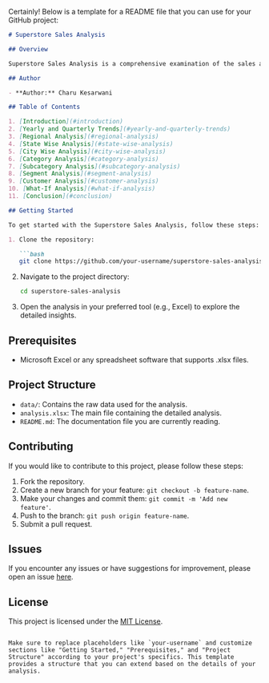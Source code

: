 Certainly! Below is a template for a README file that you can use for your GitHub project:

```markdown
# Superstore Sales Analysis

## Overview

Superstore Sales Analysis is a comprehensive examination of the sales and profitability trends of a leading retail chain. This analysis covers various aspects such as yearly and quarterly trends, regional performance, state-level insights, category specifics, subcategory metrics, customer segmentation, and more. The goal is to provide actionable insights for enhancing the Superstore's overall performance and ensuring long-term success.

## Author

- **Author:** Charu Kesarwani

## Table of Contents

1. [Introduction](#introduction)
2. [Yearly and Quarterly Trends](#yearly-and-quarterly-trends)
3. [Regional Analysis](#regional-analysis)
4. [State Wise Analysis](#state-wise-analysis)
5. [City Wise Analysis](#city-wise-analysis)
6. [Category Analysis](#category-analysis)
7. [Subcategory Analysis](#subcategory-analysis)
8. [Segment Analysis](#segment-analysis)
9. [Customer Analysis](#customer-analysis)
10. [What-If Analysis](#what-if-analysis)
11. [Conclusion](#conclusion)

## Getting Started

To get started with the Superstore Sales Analysis, follow these steps:

1. Clone the repository:

   ```bash
   git clone https://github.com/your-username/superstore-sales-analysis.git
   ```

2. Navigate to the project directory:

   ```bash
   cd superstore-sales-analysis
   ```

3. Open the analysis in your preferred tool (e.g., Excel) to explore the detailed insights.

## Prerequisites

- Microsoft Excel or any spreadsheet software that supports .xlsx files.

## Project Structure

- `data/`: Contains the raw data used for the analysis.
- `analysis.xlsx`: The main file containing the detailed analysis.
- `README.md`: The documentation file you are currently reading.

## Contributing

If you would like to contribute to this project, please follow these steps:

1. Fork the repository.
2. Create a new branch for your feature: `git checkout -b feature-name`.
3. Make your changes and commit them: `git commit -m 'Add new feature'`.
4. Push to the branch: `git push origin feature-name`.
5. Submit a pull request.

## Issues

If you encounter any issues or have suggestions for improvement, please open an issue [here](https://github.com/your-username/superstore-sales-analysis/issues).

## License

This project is licensed under the [MIT License](LICENSE).

```

Make sure to replace placeholders like `your-username` and customize sections like "Getting Started," "Prerequisites," and "Project Structure" according to your project's specifics. This template provides a structure that you can extend based on the details of your analysis.
